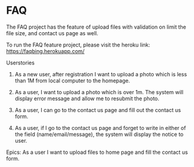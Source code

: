 # FAQ

The FAQ project has the feature of upload files with validation on limit the file size, and contact us page as well.

To run the FAQ feature project, please visit the heroku link: https://faqbing.herokuapp.com/

Userstories
1. As a new user, after registration I want to upload a photo which is less than 1M from local computer  to the homepage.

2. As a user, I want to upload a photo which is over 1m. The system will display error message and allow me to resubmit the photo.
3. As a user, I can go to the contact us page and fill out the contact us form.
4. As a user, if I go to the contact us page and forget to write in either of the field (name/email/message), 
the system will display the notice to user. 




Epics: As a user I want to upload files to home page and fill the contact us form. 